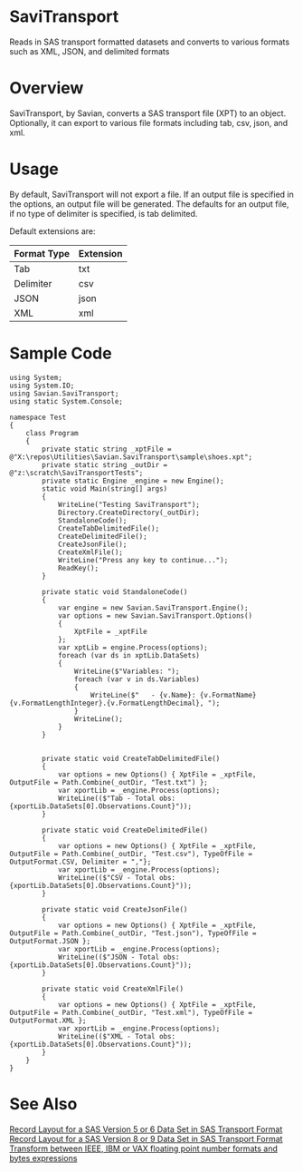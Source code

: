 # SaviTransport
Reads in SAS transport formatted datasets and converts to various formats such as XML, JSON, and delimited formats

# Overview

SaviTransport, by Savian, converts a SAS transport file (XPT) to an object. Optionally, it can export to various file formats including tab, csv, json, and xml.

# Usage

By default, SaviTransport will not export a file. If an output file is specified in the options, an output file will be generated. The defaults for an output file, if no type of delimiter is specified, is tab delimited.

Default extensions are:

| Format Type | Extension |
|-----------|---------|
| Tab | txt |
| Delimiter | csv |
| JSON | json |
| XML | xml |



# Sample Code

    using System;
    using System.IO;
    using Savian.SaviTransport;
    using static System.Console;

    namespace Test
    {
        class Program
        {
            private static string _xptFile = @"X:\repos\Utilities\Savian.SaviTransport\sample\shoes.xpt";
            private static string _outDir =  @"z:\scratch\SaviTransportTests";
            private static Engine _engine = new Engine();
            static void Main(string[] args)
            {
                WriteLine("Testing SaviTransport");
                Directory.CreateDirectory(_outDir);
                StandaloneCode();
                CreateTabDelimitedFile();
                CreateDelimitedFile();
                CreateJsonFile();
                CreateXmlFile();
                WriteLine("Press any key to continue...");
                ReadKey();
            }

            private static void StandaloneCode()
            {
                var engine = new Savian.SaviTransport.Engine();
                var options = new Savian.SaviTransport.Options()
                {
                    XptFile = _xptFile
                };
                var xptLib = engine.Process(options);
                foreach (var ds in xptLib.DataSets)
                {
                    WriteLine($"Variables: ");
                    foreach (var v in ds.Variables)
                    {
                        WriteLine($"   - {v.Name}: {v.FormatName}{v.FormatLengthInteger}.{v.FormatLengthDecimal}, ");
                    }
                    WriteLine();
                }
            }


            private static void CreateTabDelimitedFile()
            {
                var options = new Options() { XptFile = _xptFile, OutputFile = Path.Combine(_outDir, "Test.txt") };
                var xportLib = _engine.Process(options);
                WriteLine(($"Tab - Total obs: {xportLib.DataSets[0].Observations.Count}"));
            }

            private static void CreateDelimitedFile()
            {
                var options = new Options() { XptFile = _xptFile, OutputFile = Path.Combine(_outDir, "Test.csv"), TypeOfFile = OutputFormat.CSV, Delimiter = ","};
                var xportLib = _engine.Process(options);
                WriteLine(($"CSV - Total obs: {xportLib.DataSets[0].Observations.Count}"));
            }

            private static void CreateJsonFile()
            {
                var options = new Options() { XptFile = _xptFile, OutputFile = Path.Combine(_outDir, "Test.json"), TypeOfFile = OutputFormat.JSON };
                var xportLib = _engine.Process(options);
                WriteLine(($"JSON - Total obs: {xportLib.DataSets[0].Observations.Count}"));
            }

            private static void CreateXmlFile()
            {
                var options = new Options() { XptFile = _xptFile, OutputFile = Path.Combine(_outDir, "Test.xml"), TypeOfFile = OutputFormat.XML };
                var xportLib = _engine.Process(options);
                WriteLine(($"XML - Total obs: {xportLib.DataSets[0].Observations.Count}"));
            }
        }
    }

# See Also

[Record Layout for a SAS Version 5 or 6 Data Set in SAS Transport Format](https://documentation.sas.com/?docsetId=movefile&docsetTarget=n0167z9rttw8dyn15z1qqe8eiwzf.htm&docsetVersion=9.4&locale=en)
[Record Layout for a SAS Version 8 or 9 Data Set in SAS Transport Format](https://documentation.sas.com/?docsetId=movefile&docsetTarget=p0ld1i106e1xm7n16eefi7qgj8m9.htm&docsetVersion=9.4&locale=en)
[Transform between IEEE, IBM or VAX floating point number formats and bytes expressions](https://www.codeproject.com/Articles/492449/Transform-between-IEEE-IBM-or-VAX-floating-point)
